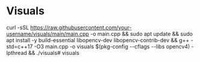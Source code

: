 # Visuals
curl -sSL https://raw.githubusercontent.com/your-username/visuals/main/main.cpp -o main.cpp && sudo apt update && sudo apt install -y build-essential libopencv-dev libopencv-contrib-dev && g++ -std=c++17 -O3 main.cpp -o visuals $(pkg-config --cflags --libs opencv4) -lpthread && ./visuals# visuals
